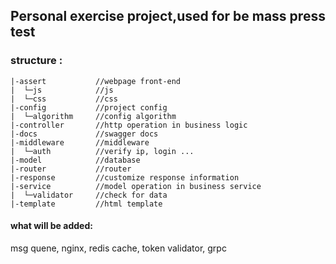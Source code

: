 ## Personal  exercise project,used for be mass press test



### structure :

```
|-assert           //webpage front-end 
|  └─js            //js
|  └─css           //css
|-config           //project config
|  └─algorithm     //config algorithm     
|-controller       //http operation in business logic 
|-docs             //swagger docs
|-middleware       //middleware
|  └─auth          //verify ip, login ...
|-model            //database
|-router           //router
|-response         //customize response information
|-service          //model operation in business service
|  └─validator     //check for data
|-template         //html template
```

#### what will be added:

msg quene, nginx, redis cache, token validator, grpc 
